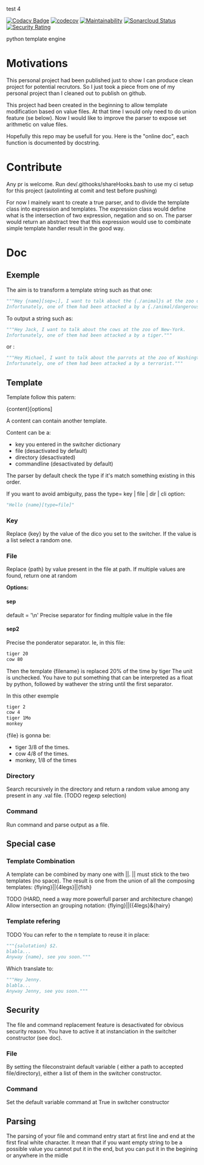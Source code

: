 test 4

[![Codacy Badge](https://api.codacy.com/project/badge/Grade/2645db1d05a042daa9622485df6c652e)](https://www.codacy.com/manual/crazyhouse33/templateSwitcher?utm_source=github.com&amp;utm_medium=referral&amp;utm_content=crazyhouse33/templateSwitcher&amp;utm_campaign=Badge_Grade)
[![codecov](https://codecov.io/gh/crazyhouse33/templateSwitcher/branch/master/graph/badge.svg)](https://codecov.io/gh/crazyhouse33/templateSwitcher)
[![Maintainability](https://api.codeclimate.com/v1/badges/c5ca155886f058a98e81/maintainability)](https://codeclimate.com/github/crazyhouse33/templateSwitcher/maintainability)
[![Sonarcloud Status](https://sonarcloud.io/api/project_badges/measure?project=crazyhouse33_templateSwitcher&metric=ncloc)](https://sonarcloud.io/dashboard?id=crazyhouse33_templateSwitcher)
[![Security Rating](https://sonarcloud.io/api/project_badges/measure?project=crazyhouse33_templateSwitcher&metric=security_rating)](https://sonarcloud.io/dashboard?id=crazyhouse33_templateSwitcher)

python template engine

# Motivations
This personal project had been published just to show I can produce clean project for potential recrutors.
So I just took a piece from one of my personal project than I cleaned out to publish on github.

This project had been created in the beginning to allow template modification based on value files. At that time I would only need to do union feature (se below). Now I would like to improve the parser to expose set arithmetic on value files.

Hopefully this repo may be usefull for you. Here is the "online doc", each function is documented by docstring. 

# Contribute
Any pr is welcome. Run dev/.githooks/shareHooks.bash to use my ci setup for this project (autolinting at comit and test before pushing)

For now I mainely want to create a true parser, and to divide the template class into expression and templates. The expression class would define what is the intersection of two expression, negation and so on. The parser would return an abstract tree that this expression would use to combinate simple template handler result in the good way.


# Doc

## Exemple
The aim is to transform a template string such as that one:
```python
"""Hey {name}[sep=;], I want to talk about the {./animal}s at the zoo of {city}.  
Infortunately, one of them had been attacked a by a {./animal/dangerous.val}||{human/dangerous.val}"""
```
To output a string such as:
```python
"""Hey Jack, I want to talk about the cows at the zoo of New-York.
Infortunately, one of them had been attacked a by a tiger."""
```
or :

```python
"""Hey Michael, I want to talk about the parrots at the zoo of Washington.
Infortunately, one of them had been attacked a by a terrorist."""
```

## Template
Template follow this patern:

{content}[options]

A content can contain another template.

Content can be a:
* key you entered in the switcher dictionary
* file (desactivated by default)
* directory (desactivated)
* commandline (desactivated by default)

The parser by default check the type if it's match something existing in this order. 

If you want to avoid ambiguity, pass the type= key | file | dir | cli option:
```python
"Hello {name}[type=file]"
```

### Key
Replace {key} by the value of the dico you set to the switcher. If the value is a list select a random one.

### File
Replace {path} by value present in the file at path. If multiple values are found, return one at random

**Options:**
#### sep
default = '\n'
Precise separator for finding multiple value in the file

#### sep2
Precise the ponderator separator. Ie, in this file:
```bash
tiger 20
cow 80
```
Then the template {filename} is replaced 20% of the time by tiger
The unit is unchecked. You have to put something that can be interpreted as a float by python, followed by wathever the string until the first separator.

In this other exemple
```bash 
tiger 2
cow 4
tiger 1Mo
monkey
```
{file} is gonna be: 
* tiger 3/8 of the times.
* cow 4/8 of the times.
* monkey, 1/8 of the times


### Directory
Search recursively in the directory and return a random value among any present in any .val file. (TODO regexp selection)

### Command
Run command and parse output as a file.

## Special case

### Template Combination
A template can be combined by many one with ||. || must stick to the two templates (no space). The result is one from the union of all the composing templates: {flying}||{4legs}||{fish}

TODO (HARD, need a way more powerfull parser and architecture change)
Allow intersection an grouping notation:
{flying}||({4legs}&{hairy}

### Template refering
TODO
You can refer to the n template to reuse it in place:
```python
"""{salutation} $2.
blabla...
Anyway {name}, see you soon."""
```
Which translate to:
```python
"""Hey Jenny.
blabla...
Anyway Jenny, see you soon."""
```

## Security
The file and command replacement feature is desactivated for obvious security reason. You have to active it at instanciation in the switcher constructor (see doc).

### File
By setting the fileconstraint default variable ( either a path to accepted file/directory), either a list of them in the switcher constructor.

### Command
Set the default variable command at True in switcher constructor

## Parsing 
The parsing of your file and command entry start at first line and end at the first final white character. It mean that if you want empty string to be a possible value you cannot put it in the end, but you can put it in the begining or anywhere in the midle



